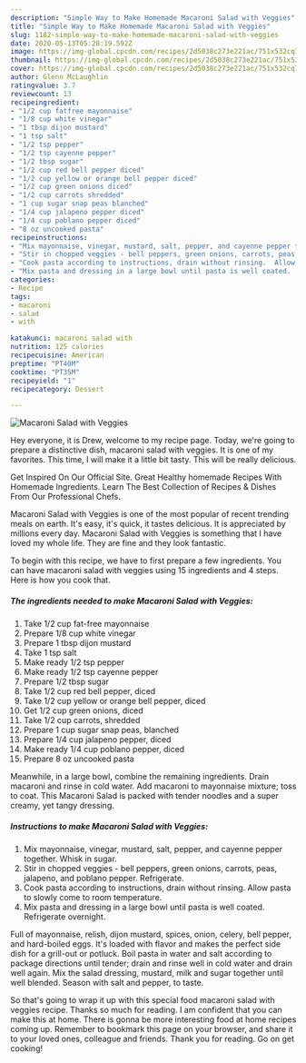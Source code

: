 ```yaml
---
description: "Simple Way to Make Homemade Macaroni Salad with Veggies"
title: "Simple Way to Make Homemade Macaroni Salad with Veggies"
slug: 1182-simple-way-to-make-homemade-macaroni-salad-with-veggies
date: 2020-05-13T05:28:19.592Z
image: https://img-global.cpcdn.com/recipes/2d5038c273e221ac/751x532cq70/macaroni-salad-with-veggies-recipe-main-photo.jpg
thumbnail: https://img-global.cpcdn.com/recipes/2d5038c273e221ac/751x532cq70/macaroni-salad-with-veggies-recipe-main-photo.jpg
cover: https://img-global.cpcdn.com/recipes/2d5038c273e221ac/751x532cq70/macaroni-salad-with-veggies-recipe-main-photo.jpg
author: Glenn McLaughlin
ratingvalue: 3.7
reviewcount: 13
recipeingredient:
- "1/2 cup fatfree mayonnaise"
- "1/8 cup white vinegar"
- "1 tbsp dijon mustard"
- "1 tsp salt"
- "1/2 tsp pepper"
- "1/2 tsp cayenne pepper"
- "1/2 tbsp sugar"
- "1/2 cup red bell pepper diced"
- "1/2 cup yellow or orange bell pepper diced"
- "1/2 cup green onions diced"
- "1/2 cup carrots shredded"
- "1 cup sugar snap peas blanched"
- "1/4 cup jalapeno pepper diced"
- "1/4 cup poblano pepper diced"
- "8 oz uncooked pasta"
recipeinstructions:
- "Mix mayonnaise, vinegar, mustard, salt, pepper, and cayenne pepper together.  Whisk in sugar."
- "Stir in chopped veggies - bell peppers, green onions, carrots, peas, jalapeno, and poblano pepper. Refrigerate."
- "Cook pasta according to instructions, drain without rinsing.  Allow pasta to slowly come to room temperature."
- "Mix pasta and dressing in a large bowl until pasta is well coated.  Refrigerate overnight."
categories:
- Recipe
tags:
- macaroni
- salad
- with

katakunci: macaroni salad with 
nutrition: 125 calories
recipecuisine: American
preptime: "PT40M"
cooktime: "PT35M"
recipeyield: "1"
recipecategory: Dessert

---
```



![Macaroni Salad with Veggies](https://img-global.cpcdn.com/recipes/2d5038c273e221ac/751x532cq70/macaroni-salad-with-veggies-recipe-main-photo.jpg)

Hey everyone, it is Drew, welcome to my recipe page. Today, we're going to prepare a distinctive dish, macaroni salad with veggies. It is one of my favorites. This time, I will make it a little bit tasty. This will be really delicious.

Get Inspired On Our Official Site. Great Healthy homemade Recipes With Homemade Ingredients. Learn The Best Collection of Recipes &amp; Dishes From Our Professional Chefs.

Macaroni Salad with Veggies is one of the most popular of recent trending meals on earth. It's easy, it's quick, it tastes delicious. It is appreciated by millions every day. Macaroni Salad with Veggies is something that I have loved my whole life. They are fine and they look fantastic.


To begin with this recipe, we have to first prepare a few ingredients. You can have macaroni salad with veggies using 15 ingredients and 4 steps. Here is how you cook that.

<!--inarticleads1-->

##### The ingredients needed to make Macaroni Salad with Veggies:

1. Take 1/2 cup fat-free mayonnaise
1. Prepare 1/8 cup white vinegar
1. Prepare 1 tbsp dijon mustard
1. Take 1 tsp salt
1. Make ready 1/2 tsp pepper
1. Make ready 1/2 tsp cayenne pepper
1. Prepare 1/2 tbsp sugar
1. Take 1/2 cup red bell pepper, diced
1. Take 1/2 cup yellow or orange bell pepper, diced
1. Get 1/2 cup green onions, diced
1. Take 1/2 cup carrots, shredded
1. Prepare 1 cup sugar snap peas, blanched
1. Prepare 1/4 cup jalapeno pepper, diced
1. Make ready 1/4 cup poblano pepper, diced
1. Prepare 8 oz uncooked pasta


Meanwhile, in a large bowl, combine the remaining ingredients. Drain macaroni and rinse in cold water. Add macaroni to mayonnaise mixture; toss to coat. This Macaroni Salad is packed with tender noodles and a super creamy, yet tangy dressing. 

<!--inarticleads2-->

##### Instructions to make Macaroni Salad with Veggies:

1. Mix mayonnaise, vinegar, mustard, salt, pepper, and cayenne pepper together.  Whisk in sugar.
1. Stir in chopped veggies - bell peppers, green onions, carrots, peas, jalapeno, and poblano pepper. Refrigerate.
1. Cook pasta according to instructions, drain without rinsing.  Allow pasta to slowly come to room temperature.
1. Mix pasta and dressing in a large bowl until pasta is well coated.  Refrigerate overnight.


Full of mayonnaise, relish, dijon mustard, spices, onion, celery, bell pepper, and hard-boiled eggs. It&#39;s loaded with flavor and makes the perfect side dish for a grill-out or potluck. Boil pasta in water and salt according to package directions until tender; drain and rinse well in cold water and drain well again. Mix the salad dressing, mustard, milk and sugar together until well blended. Season with salt and pepper, to taste. 

So that's going to wrap it up with this special food macaroni salad with veggies recipe. Thanks so much for reading. I am confident that you can make this at home. There is gonna be more interesting food at home recipes coming up. Remember to bookmark this page on your browser, and share it to your loved ones, colleague and friends. Thank you for reading. Go on get cooking!
